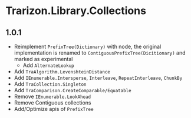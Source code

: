 ﻿# Trarizon.Library.Collections

## 1.0.1

- Reimplement `PrefixTree(Dictionary)` with node, the original implementation is renamed to `ContiguousPrefixTree(Dicitionary)` and marked as experimental
    - Add `AlternateLookup`
- Add `TraAlgorithm.LevenshteinDistance`
- Add `IEnumerable.Intersperse`, `Interleave`, `RepeatInterleave`, `ChunkBy`
- Add `TraCollection.Singleton`
- Add `TraComparison.CreateComparable/Equatable`
- Remove `IEnumerable.LookAhead`
- Remove Contiguous collections
- Add/Optimize apis of `PrefixTree`